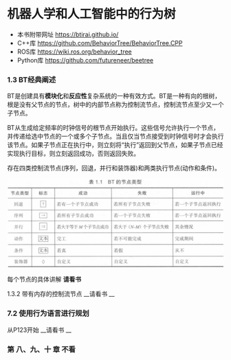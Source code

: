 # 机器人学和人工智能中的行为树

- 本书附带网址 https://btirai.github.io/
- C++库 https://github.com/BehaviorTree/BehaviorTree.CPP
- ROS库 https://wiki.ros.org/behavior_tree
- Python库 https://github.com/futureneer/beetree

### 1.3 BT经典阐述

BT是创建具有**模块化**和**反应性**复杂系统的一种有效方式。BT是一种有向的根树，根是没有父节点的节点，树中的内部节点称为控制流节点，控制流节点至少又一个子节点。

BT从生成给定频率的时钟信号的根节点开始执行。这些信号允许执行一个节点，并传递给选中节点的一个或多个子节点。当且仅当节点接受到时钟信号时才会执行该节点。如果子节点正在执行中，则立刻将“执行”返回到父节点，如果子节点已经实现执行目标，则立刻返回成功，否则返回失败。

存在四类控制流节点(序列，回退，并行和装饰器)和两类执行节点(动作和条件)。

![](./BT节点类型.png)

每个节点的具体讲解 __请看书__ 

1.3.2 带有内存的控制流节点 __请看书 __ 

### 7.2 使用行为语言进行规划

从P123开始  __请看书 __  

### 第 八、九、十 章 不看
